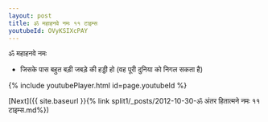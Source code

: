 ```yaml
---
layout: post
title: ॐ महाहनवे नमः ११ टाइम्स
youtubeId: OVyKSIXcPAY
---
```

 
 
 ॐ महाहनवे नमः  
 
 -  जिसके पास बहुत बड़ी जबड़े की हड्डी हो (वह पूरी दुनिया को निगल सकता है) 
 
  
 
  
 
 
 
 
 
 


{% include youtubePlayer.html id=page.youtubeId %}
 
[Next]({{ site.baseurl }}{% link  split1/_posts/2012-10-30-ॐ अंतर हितात्मने नमः ११ टाइम्स.md%})
 
